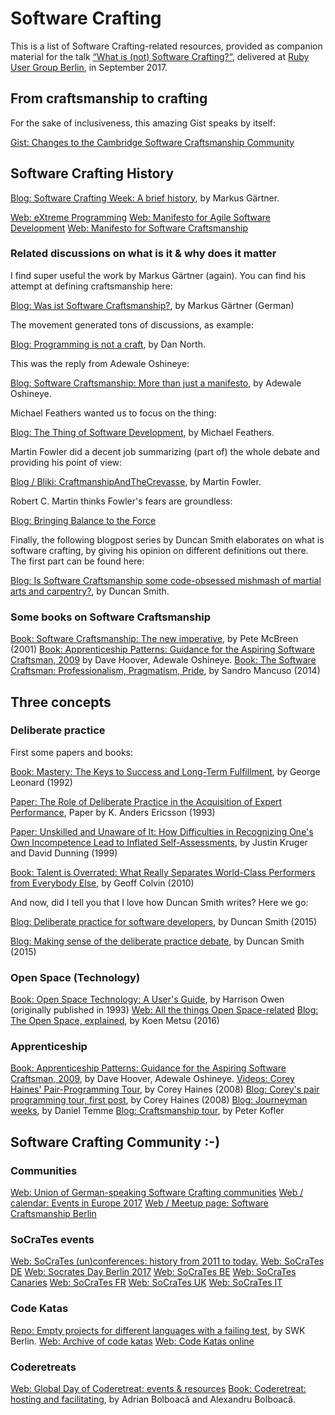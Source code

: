 # Software Crafting

This is a list of Software Crafting-related resources, provided as companion material for the talk [“What is (not) Software Crafting?“](http://www.rug-b.de/topics/wtf-is-not-software-craftsmanship), delivered at [Ruby User Group Berlin](http://www.rug-b.de/), in September 2017.

## From craftsmanship to crafting

For the sake of inclusiveness, this amazing Gist speaks by itself:

[Gist: Changes to the Cambridge Software Craftsmanship Community](https://gist.github.com/alastairs/f00d1b81bfacbaddb064ecb9748cfd94)

## Software Crafting History

[Blog: Software Crafting Week: A brief history](http://www.shino.de/2010/05/14/software-craftsmanship-week-a-brief-history/), by Markus Gärtner.

[Web: eXtreme Programming](http://www.extremeprogramming.org)
[Web: Manifesto for Agile Software Development](http://agilemanifesto.org/)
[Web: Manifesto for Software Craftsmanship](http://manifesto.softwarecraftsmanship.org/)

### Related discussions on what is it & why does it matter

I find super useful the work by Markus Gärtner (again). You can find his attempt at defining craftsmanship here:

[Blog: Was ist Software Craftsmanship?](http://www.mgaertne.de/2011/11/was-ist-software-craftsmanship/), by Markus Gärtner (German)

The movement generated tons of discussions, as example:

[Blog: Programming is not a craft](https://dannorth.net/2011/01/11/programming-is-not-a-craft/), by Dan North.

This was the reply from Adewale Oshineye:

[Blog: Software Craftsmanship: More than just a manifesto](http://blog.oshineye.com/2011/01/software-craftsmanship-more-than-just.html), by Adewale Oshineye.

Michael Feathers wanted us to focus on the thing:

[Blog: The Thing of Software Development](http://michaelfeathers.typepad.com/michael_feathers_blog/2011/01/the-thing-of-software-development.html), by Michael Feathers.

Martin Fowler did a decent job summarizing (part of) the whole debate and providing his point of view:

[Blog / Bliki: CraftmanshipAndTheCrevasse](https://martinfowler.com/bliki/CraftmanshipAndTheCrevasse.html), by Martin Fowler.

Robert C. Martin thinks Fowler's fears are groundless:

[Blog: Bringing Balance to the Force](http://blog.cleancoder.com/uncle-bob/2011/01/19/individuals-and-interactions.html)

Finally, the following blogpost series by Duncan Smith elaborates on what is software crafting, by giving his opinion on different definitions out there. The first part can be found here:

[Blog: Is Software Craftsmanship some code-obsessed mishmash of martial arts and carpentry?](http://itsadeliverything.com/is-software-craftsmanship-some-code-obsessed-mishmash-of-martial-arts-and-carpentry), by Duncan Smith.

### Some books on Software Craftsmanship

[Book: Software Craftsmanship: The new imperative](https://www.amazon.com/Software-Craftsmanship-Imperative-Pete-McBreen/dp/0201733862), by Pete McBreen (2001)
[Book: Apprenticeship Patterns: Guidance for the Aspiring Software Craftsman, 2009](https://www.amazon.de/Apprenticeship-Patterns-Guidance-Aspiring-Craftsman/dp/0596518382) by Dave Hoover, Adewale Oshineye.
[Book: The Software Craftsman: Professionalism, Pragmatism, Pride](https://www.amazon.com/Software-Craftsman-Professionalism-Pragmatism-Robert-ebook/dp/B00QXAGIDO), by Sandro Mancuso (2014)

## Three concepts

### Deliberate practice

First some papers and books:

[Book: Mastery: The Keys to Success and Long-Term Fulfillment](https://www.amazon.com/Mastery-Keys-Success-Long-Term-Fulfillment/dp/0452267560), by George Leonard (1992)

[Paper: The Role of Deliberate Practice in the Acquisition of Expert Performance](http://www.nytimes.com/images/blogs/freakonomics/pdf/DeliberatePractice(PsychologicalReview).pdf), Paper by K. Anders Ericsson (1993)

[Paper: Unskilled  and  Unaware  of  It:  How  Difficulties  in  Recognizing  One's  Own Incompetence  Lead  to  Inflated  Self-Assessments](http://psych.colorado.edu/~vanboven/teaching/p7536_heurbias/p7536_readings/kruger_dunning.pdf), by Justin  Kruger  and  David  Dunning (1999)

[Book: Talent is Overrated: What Really Separates World-Class Performers from Everybody Else](https://www.amazon.com/Talent-Overrated-Separates-World-Class-Performers/dp/1591842948), by Geoff Colvin (2010)

And now, did I tell you that I love how Duncan Smith writes? Here we go:

[Blog: Deliberate practice for software developers](https://www.redgreencode.com/deliberate-practice-for-software-developers/), by Duncan Smith (2015)

[Blog: Making sense of the deliberate practice debate](https://www.redgreencode.com/making-sense-of-the-deliberate-practice-debate/), by Duncan Smith (2015)

### Open Space (Technology)

[Book: Open Space Technology: A User's Guide](https://www.amazon.com/Open-Space-Technology-Users-Guide/dp/1576754766), by Harrison Owen (originally published in 1993)
[Web: All the things Open Space-related](openspaceworld.org)
[Blog: The Open Space, explained](http://www.koenmetsu.com/blog/open-space/), by Koen Metsu (2016)

### Apprenticeship

[Book: Apprenticeship Patterns: Guidance for the Aspiring Software Craftsman, 2009](https://www.amazon.de/Apprenticeship-Patterns-Guidance-Aspiring-Craftsman/dp/0596518382), by Dave Hoover, Adewale Oshineye.
[Videos: Corey Haines' Pair-Programming Tour](https://vimeo.com/channels/pairprogrammingtour), by Corey Haines (2008)
[Blog: Corey's pair programming tour, first post](http://blog.coreyhaines.com/2008/12/welcome.html), by Corey Haines (2008)
[Blog: Journeyman weeks](http://blog.dtem.me/search/label/journeyman%20weeks), by Daniel Temme
[Blog: Craftsmanship tour](http://blog.code-cop.org/2013/08/my-craftsmanship-tour.html), by Peter Kofler

## Software Crafting Community :-)

### Communities

[Web: Union of German-speaking Software Crafting communities](https://www.softwerkskammer.org/)
[Web / calendar: Events in Europe 2017](https://www.softwerkskammer.org/wiki/events/2017)
[Web / Meetup page: Software Craftsmanship Berlin](https://www.meetup.com/Software-Craftsmanship-Berlin/)

### SoCraTes events

[Web: SoCraTes (un)conferences: history from 2011 to today.](https://www.socrates-conference.de/history.html)
[Web: SoCraTes DE](https://www.socrates-conference.de/)
[Web: Socrates Day Berlin 2017](https://www.meetup.com/Software-Craftsmanship-Berlin/events/241973901/)
[Web: SoCraTes BE](http://socratesbe.org/)
[Web: SoCraTes Canaries](https://www.socracan.com/)
[Web: SoCraTes FR](https://socrates-fr.github.io/)
[Web: SoCraTes UK](http://socratesuk.org/)
[Web: SoCraTes IT](http://www.socrates-conference.it/)

### Code Katas

[Repo: Empty projects for different languages with a failing test](https://github.com/swkBerlin/kata-bootstraps), by SWK Berlin.
[Web: Archive of code katas](http://www.codekatas.org/)
[Web: Code Katas online](https://www.codewars.com/)

### Coderetreats

[Web: Global Day of Coderetreat: events & resources](coderetreat.org)
[Book: Coderetreat: hosting and facilitating](https://leanpub.com/coderetreat), by Adrian Bolboacă and Alexandru Bolboacă.
